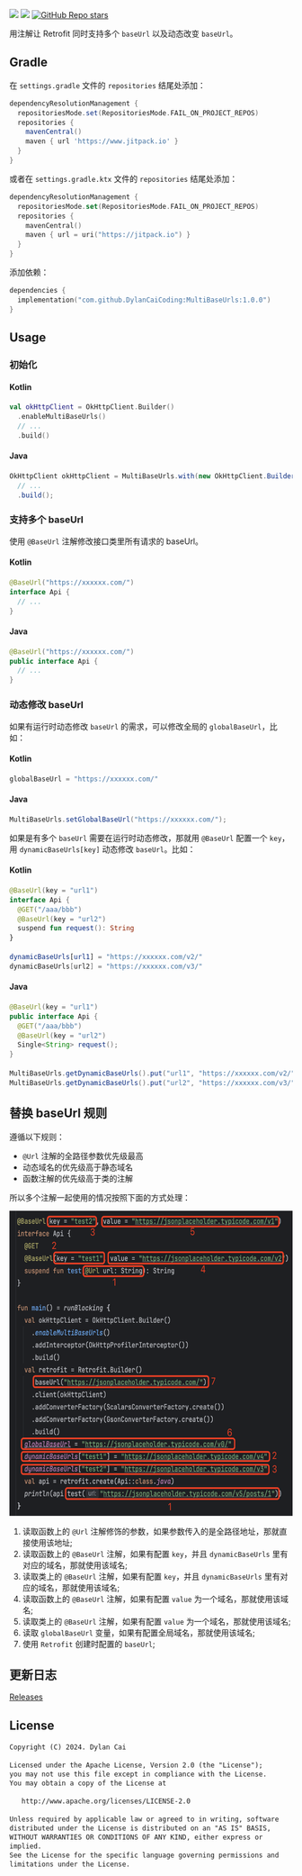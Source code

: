 [![](https://www.jitpack.io/v/DylanCaiCoding/MultiBaseUrls.svg)](https://www.jitpack.io/#DylanCaiCoding/MultiBaseUrls)
[![](https://img.shields.io/badge/License-Apache--2.0-blue.svg)](https://github.com/DylanCaiCoding/MultiBaseUrls/blob/master/LICENSE)
[![GitHub Repo stars](https://img.shields.io/github/stars/DylanCaiCoding/MultiBaseUrls?style=social)](https://github.com/DylanCaiCoding/MultiBaseUrls)

用注解让 Retrofit 同时支持多个 `baseUrl` 以及动态改变 `baseUrl`。

## Gradle

在 `settings.gradle` 文件的 `repositories` 结尾处添加：

```groovy
dependencyResolutionManagement {
  repositoriesMode.set(RepositoriesMode.FAIL_ON_PROJECT_REPOS)
  repositories {
    mavenCentral()
    maven { url 'https://www.jitpack.io' }
  }
}
```

或者在 `settings.gradle.ktx` 文件的 `repositories` 结尾处添加：

```kotlin
dependencyResolutionManagement {
  repositoriesMode.set(RepositoriesMode.FAIL_ON_PROJECT_REPOS)
  repositories {
    mavenCentral()
    maven { url = uri("https://jitpack.io") }
  }
}
```

添加依赖：

```kotlin
dependencies {
  implementation("com.github.DylanCaiCoding:MultiBaseUrls:1.0.0")
}
```

## Usage

### 初始化

<!-- tabs:start -->

#### **Kotlin**

```kotlin
val okHttpClient = OkHttpClient.Builder()
  .enableMultiBaseUrls()
  // ...
  .build()
```

#### **Java**

```java
OkHttpClient okHttpClient = MultiBaseUrls.with(new OkHttpClient.Builder())
  // ...
  .build();
```

<!-- tabs:end -->

### 支持多个 baseUrl

使用 `@BaseUrl` 注解修改接口类里所有请求的 baseUrl。

<!-- tabs:start -->

#### **Kotlin**

```kotlin
@BaseUrl("https://xxxxxx.com/")
interface Api {
  // ...
}
```

#### **Java**

```java
@BaseUrl("https://xxxxxx.com/")
public interface Api {
  // ...
}
```

<!-- tabs:end -->

### 动态修改 baseUrl

如果有运行时动态修改 `baseUrl` 的需求，可以修改全局的 `globalBaseUrl`，比如：

<!-- tabs:start -->

#### **Kotlin**

```kotlin
globalBaseUrl = "https://xxxxxx.com/"
```

#### **Java**

```java
MultiBaseUrls.setGlobalBaseUrl("https://xxxxxx.com/");
```

<!-- tabs:end -->

如果是有多个 `baseUrl` 需要在运行时动态修改，那就用 `@BaseUrl` 配置一个 `key`，用 `dynamicBaseUrls[key]` 动态修改 `baseUrl`。比如：

<!-- tabs:start -->

#### **Kotlin**

```kotlin
@BaseUrl(key = "url1")
interface Api {
  @GET("/aaa/bbb")
  @BaseUrl(key = "url2")
  suspend fun request(): String
}

dynamicBaseUrls[url1] = "https://xxxxxx.com/v2/"
dynamicBaseUrls[url2] = "https://xxxxxx.com/v3/"
```

#### **Java**

```java
@BaseUrl(key = "url1")
public interface Api {
  @GET("/aaa/bbb")
  @BaseUrl(key = "url2")
  Single<String> request();
}

MultiBaseUrls.getDynamicBaseUrls().put("url1", "https://xxxxxx.com/v2/");
MultiBaseUrls.getDynamicBaseUrls().put("url2", "https://xxxxxx.com/v3/");
```

<!-- tabs:end -->

## 替换 baseUrl 规则

遵循以下规则：

- `@Url` 注解的全路径参数优先级最高
- 动态域名的优先级高于静态域名
- 函数注解的优先级高于类的注解

所以多个注解一起使用的情况按照下面的方式处理：

<img src="https://github.com/DylanCaiCoding/MultiBaseUrls/blob/main/docs/img/replace_base_url_rules.png" width="618" height="542">

1. 读取函数上的 `@Url` 注解修饰的参数，如果参数传入的是全路径地址，那就直接使用该地址;
2. 读取函数上的 `@BaseUrl` 注解，如果有配置 `key`，并且 `dynamicBaseUrls` 里有对应的域名，那就使用该域名;
3. 读取类上的 `@BaseUrl` 注解，如果有配置 `key`，并且 `dynamicBaseUrls` 里有对应的域名，那就使用该域名;
4. 读取函数上的 `@BaseUrl` 注解，如果有配置 `value` 为一个域名，那就使用该域名;
5. 读取类上的 `@BaseUrl` 注解，如果有配置 `value` 为一个域名，那就使用该域名;
6. 读取 `globalBaseUrl` 变量，如果有配置全局域名，那就使用该域名;
7. 使用 `Retrofit` 创建时配置的 `baseUrl`;

## 更新日志 

[Releases](https://github.com/DylanCaiCoding/MultiBaseUrls/releases)

## License

```
Copyright (C) 2024. Dylan Cai

Licensed under the Apache License, Version 2.0 (the "License");
you may not use this file except in compliance with the License.
You may obtain a copy of the License at

   http://www.apache.org/licenses/LICENSE-2.0

Unless required by applicable law or agreed to in writing, software
distributed under the License is distributed on an "AS IS" BASIS,
WITHOUT WARRANTIES OR CONDITIONS OF ANY KIND, either express or implied.
See the License for the specific language governing permissions and
limitations under the License.
```
